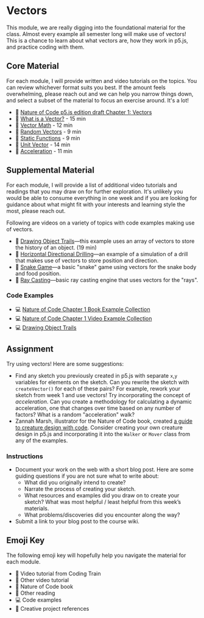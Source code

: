 # Vectors

This module, we are really digging into the foundational material for the class. Almost every example all semester long will make use of vectors! This is a chance to learn about what vectors are, how they work in p5.js, and practice coding with them.

## Core Material

For each module, I will provide written and video tutorials on the topics. You can review whichever format suits you best. If the amount feels overwhelming, please reach out and we can help you narrow things down, and select a subset of the material to focus an exercise around. It's a lot!

- 📗 [Nature of Code p5.js edition draft Chapter 1: Vectors](https://nature-of-code-2nd-edition.netlify.app/vectors/)
- 🚂 [What is a Vector?](https://thecodingtrain.com/tracks/the-nature-of-code-2/noc/1-vectors/1-what-is-a-vector) - 15 min
- 🚂 [Vector Math](https://thecodingtrain.com/tracks/the-nature-of-code-2/noc/1-vectors/2-vector-math) - 12 min
- 🚂 [Random Vectors](https://thecodingtrain.com/tracks/the-nature-of-code-2/noc/1-vectors/3-random-vectors) - 9 min
- 🚂 [Static Functions](https://thecodingtrain.com/tracks/the-nature-of-code-2/noc/1-vectors/4-static-functions) - 9 min
- 🚂 [Unit Vector](https://thecodingtrain.com/tracks/the-nature-of-code-2/noc/1-vectors/5-unit-vector) - 14 min
- 🚂 [Acceleration](https://thecodingtrain.com/tracks/the-nature-of-code-2/noc/1-vectors/6-acceleration-vector) - 11 min

## Supplemental Material

For each module, I will provide a list of additional video tutorials and readings that you may draw on for further exploration. It's unlikely you would be able to consume everything in one week and if you are looking for guidance about what might fit with your interests and learning style the most, please reach out.

Following are videos on a variety of topics with code examples making use of vectors.

- 🚂 [Drawing Object Trails](https://youtu.be/vqE8DMfOajk)—this example uses an array of vectors to store the history of an object. (19 min)
- 🚂 [Horizontal Directional Drilling](https://thecodingtrain.com/challenges/172-directional-boring)—an example of a simulation of a drill that makes use of vectors to store position and direction.
- 🚂 [Snake Game](https://thecodingtrain.com/challenges/115-snake-game-redux)—a basic "snake" game using vectors for the snake body and food position.
- 🚂 [Ray Casting](https://thecodingtrain.com/challenges/145-ray-casting-2d)—basic ray casting engine that uses vectors for the "rays".

### Code Examples

- 💻 [Nature of Code Chapter 1 Book Example Collection](https://editor.p5js.org/natureofcode/collections/MlQmiDlzCY)
- 💻 [Nature of Code Chapter 1 Video Example Collection](https://editor.p5js.org/codingtrain/collections/-nLVvrmY7)
- 💻 [Drawing Object Trails](https://editor.p5js.org/codingtrain/sketches/9DnjxCNB-)

## Assignment

Try using vectors! Here are some suggestions:

- Find any sketch you previously created in p5.js with separate `x`,`y` variables for elements on the sketch. Can you rewrite the sketch with `createVector()` for each of these pairs? For example, rework your sketch from week 1 and use vectors! Try incorporating the concept of _acceleration_. Can you create a methodology for calculating a dynamic acceleration, one that changes over time based on any number of factors? What is a random "acceleration" walk?
- Zannah Marsh, illustrator for the Nature of Code book, created [a guide to creature design with code](https://docs.google.com/document/d/1klciKQwtuM6iqBghASlCCEQDh4-cN1qJSSul30vflZs/edit). Consider creating your own creature design in p5.js and incorporating it into the `Walker` or `Mover` class from any of the examples.

### Instructions

- Document your work on the web with a short blog post. Here are some guiding questions if you are not sure what to write about:
  - What did you originally intend to create?
  - Narrate the process of creating your sketch.
  - What resources and examples did you draw on to create your sketch? What was most helpful / least helpful from this week’s materials.
  - What problems/discoveries did you encounter along the way?
- Submit a link to your blog post to the course wiki.

## Emoji Key

The following emoji key will hopefully help you navigate the material for each module.

- 🚂 Video tutorial from Coding Train
- 🎥 Other video tutorial
- 📗 Nature of Code book
- 📕 Other reading
- 💻 Code examples
- 🎨 Creative project references
